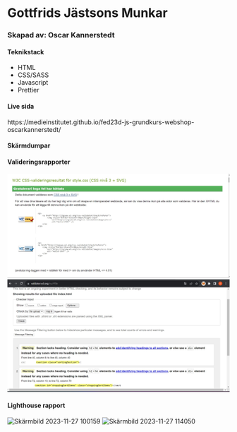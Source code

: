 <h1>Gottfrids Jästsons Munkar</h1>
<h3>Skapad av: Oscar Kannerstedt</h3>

<h4>Teknikstack</h4>
<ul>
  <li>HTML</li>
  <li>CSS/SASS</li>
  <li>Javascript</li>
  <li>Prettier</li>
</ul>

<h4>Live sida</h4>
<p>https://medieinstitutet.github.io/fed23d-js-grundkurs-webshop-oscarkannerstedt/</p>

<h4>Skärmdumpar</h4>


<h4>Valideringsrapporter</h4>
<img src="/validation/validation-css.jpg">
<img src="/validation/validation-html.jpg">


<h4>Lighthouse rapport</h4>
<img width="652" alt="Skärmbild 2023-11-27 100159" src="https://github.com/Medieinstitutet/fed23d-js-grundkurs-webshop-oscarkannerstedt/assets/112692728/1f63de7e-8fd0-4845-8d36-f2e8a49d7b35">
<img width="626" alt="Skärmbild 2023-11-27 114050" src="https://github.com/Medieinstitutet/fed23d-js-grundkurs-webshop-oscarkannerstedt/assets/112692728/a271a3c5-0be6-4b18-9784-f13f2fa18f68">
